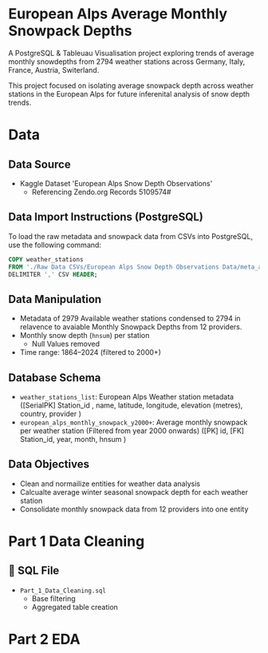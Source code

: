 # European Alps Average Monthly Snowpack Depths
A PostgreSQL & Tableuau Visualisation project exploring trends of average monthly snowdepths from 2794 weather stations across Germany, Italy, France, Austria, Switerland.

This project focused on isolating average snowpack depth across weather stations in the European Alps for future inferenital analysis of snow depth trends.

# Data 

## Data Source
- Kaggle Dataset 'European Alps Snow Depth Observations'
  - Referencing Zendo.org Records 5109574#

## Data Import Instructions (PostgreSQL)

To load the raw metadata and snowpack data from CSVs into PostgreSQL, use the following command:

```sql
COPY weather_stations
FROM './Raw Data CSVs/European Alps Snow Depth Observations Data/meta_all.csv'
DELIMITER ',' CSV HEADER;
```

    
   
## Data Manipulation

- Metadata of 2979 Available weather stations condensed to 2794 in relavence to avaiable Monthly Snowpack Depths from 12 providers. 
- Monthly snow depth (`hnsum`) per station
  - Null Values removed
- Time range: 1864–2024 (filtered to 2000+)

## Database Schema

- `weather_stations_list`: European Alps Weather station metadata
    ([SerialPK] Station_id ,
    name, 
    latitude, 
    longitude, 
    elevation (metres), 
    country, 
    provider )
- `european_alps_monthly_snowpack_y2000+`: Average monthly snowpack per weather station (Filtered from year 2000 onwards)
    ([PK] id,
    [FK] Station_id,
    year,
    month,
    hnsum 
    )


## Data Objectives
- Clean and normailize entities for weather data analysis
- Calcualte average winter seasonal snowpack depth for each weather station
- Consolidate monthly snowpack data from 12 providers into one entity


# Part 1 Data Cleaning

## 📂 SQL File
- `Part_1_Data_Cleaning.sql`
  - Base filtering
  - Aggregated table creation


# Part 2 EDA

  
